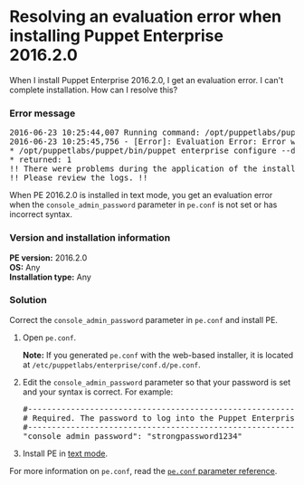 # Resolving an evaluation error when installing Puppet Enterprise 2016.2.0
<p>When I install Puppet Enterprise 2016.2.0, I get an evaluation error. I can't complete installation. How can I resolve this?</p>
<h3 id="error-message">Error message</h3>
<pre>2016-06-23 10:25:44,007 Running command: /opt/puppetlabs/puppet/bin/puppet enterprise configure --detailed-exitcodes --modulepath /opt/puppetlabs/server/data/enterprise/modules
2016-06-23 10:25:45,756 - [Error]: Evaluation Error: Error while evaluating a Function Call, Lookup of key 'puppet_enterprise::puppet_master_host' failed: DataBinding 'hiera': /etc/puppetlabs/enterprise/conf.d/pe.conf: String: 33: Expecting close brace } or a comma, got ':' (if you intended ':' to be part of a key or string value, try enclosing the key or value in double quotes at line 1:1 on node &lt;NODE_NAME&gt;
* /opt/puppetlabs/puppet/bin/puppet enterprise configure --detailed-exitcodes --modulepath /opt/puppetlabs/server/data/enterprise/modules
* returned: 1
!! There were problems during the application of the installation catalog. !!
!! Please review the logs. !!</pre>
<p>When PE 2016.2.0 is installed in text mode, you get an evaluation error when the <code>console_admin_password</code> parameter in <code>pe.conf</code> is not set or has incorrect syntax.</p>
<h3 id="version-and-installation-information">Version and installation information</h3>
<p><strong>PE version:</strong> 2016.2.0<br><strong>OS:</strong> Any<br><strong>Installation type:</strong> Any</p>
<h3 id="solution">Solution</h3>
<p>Correct the <code>console_admin_password</code> parameter in <code>pe.conf</code> and install PE.</p>
<ol style="list-style-type: decimal;">
<li>
<p>Open <code>pe.conf</code>.</p>
<p><strong>Note:</strong> If you generated <code>pe.conf</code> with the web-based installer, it is located at <code>/etc/puppetlabs/enterprise/conf.d/pe.conf</code>.</p>
</li>
<li>
<p>Edit the <code>console_admin_password</code> parameter so that your password is set and your syntax is correct. For example:</p>
<pre>#--------------------------------------------------------------------------
# Required. The password to log into the Puppet Enterprise console.
#--------------------------------------------------------------------------
"console_admin_password": "strongpassword1234"</pre>
</li>
<li>Install PE in <a href="https://github.com/puppetlabs/docs-archive/blob/main/pe/2016.2/install_text_mode.md">text mode</a>.</li>
</ol>
<p>For more information on <code>pe.conf</code>, read the <a href="https://github.com/puppetlabs/docs-archive/blob/main/pe/2016.2/install_pe_conf_param.md"><code>pe.conf</code> parameter reference</a>.</p>
